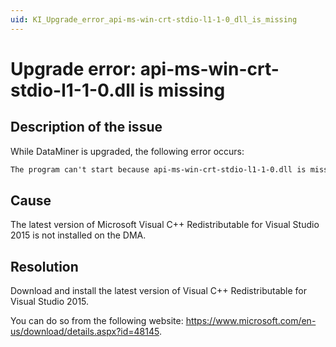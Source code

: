 ```yaml
---
uid: KI_Upgrade_error_api-ms-win-crt-stdio-l1-1-0_dll_is_missing
---
```


# Upgrade error: api-ms-win-crt-stdio-l1-1-0.dll is missing

## Description of the issue

While DataMiner is upgraded, the following error occurs:

```txt
The program can't start because api-ms-win-crt-stdio-l1-1-0.dll is missing from your computer. Try reinstalling the program to fix this problem.
```

## Cause

The latest version of Microsoft Visual C++ Redistributable for Visual Studio 2015 is not installed on the DMA.

## Resolution

Download and install the latest version of Visual C++ Redistributable for Visual Studio 2015.

You can do so from the following website: <https://www.microsoft.com/en-us/download/details.aspx?id=48145>.
